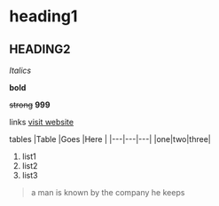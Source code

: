 # heading1
## HEADING2


_Italics_

**bold**

~~strong~~ **999**

links
[visit website](https://www.cryptlex.com)

tables
|Table |Goes |Here |
|---|---|---|
|one|two|three|

1. list1
2. list2
3. list3

> a man is known by the company he keeps
> 